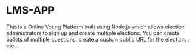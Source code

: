 # LMS-APP
This is a Online Voting Platform built using Node.js which allows
election administrators to sign up and create multiple
elections. You can create ballots of multiple questions,
create a custom public URL for the election... etc...
